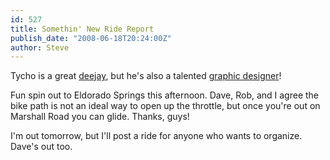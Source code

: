 ```yaml
---
id: 527
title: Somethin' New Ride Report
publish_date: "2008-06-18T20:24:00Z"
author: Steve
---
```

  
Tycho is a great [deejay](http://tychomusic.com/), but he's also a talented [graphic designer](http://blog.iso50.com/)!

Fun spin out to Eldorado Springs this afternoon. Dave, Rob, and I agree the bike path is not an ideal way to open up the throttle, but once you're out on Marshall Road you can glide. Thanks, guys!

I'm out tomorrow, but I'll post a ride for anyone who wants to organize. Dave's out too.

